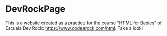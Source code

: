 # DevRockPage
This is a website created as a practice for the course "HTML for Babies" of Escuela Dev Rock: https://www.codearock.com/html.
Take a look!
